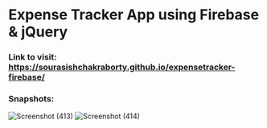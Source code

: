 # Expense Tracker App using Firebase & jQuery

### Link to visit: https://sourasishchakraborty.github.io/expensetracker-firebase/

### Snapshots: 
![Screenshot (413)](https://user-images.githubusercontent.com/64964968/92400889-3f4b6100-f14a-11ea-83f4-34d4e4b73c9f.png)
![Screenshot (414)](https://user-images.githubusercontent.com/64964968/92400891-41152480-f14a-11ea-843d-d647ba1a7b58.png)
